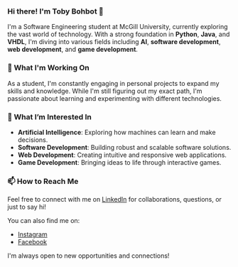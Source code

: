 ### Hi there! I'm Toby Bohbot 👋

I'm a Software Engineering student at McGill University, currently exploring the vast world of technology. With a strong foundation in **Python**, **Java**, and **VHDL**, I'm diving into various fields including **AI**, **software development**, **web development**, and **game development**.

### 🔭 What I'm Working On
As a student, I'm constantly engaging in personal projects to expand my skills and knowledge. While I'm still figuring out my exact path, I'm passionate about learning and experimenting with different technologies.

### 🌱 What I’m Interested In
- **Artificial Intelligence**: Exploring how machines can learn and make decisions.
- **Software Development**: Building robust and scalable software solutions.
- **Web Development**: Creating intuitive and responsive web applications.
- **Game Development**: Bringing ideas to life through interactive games.

### 📫 How to Reach Me
Feel free to connect with me on [LinkedIn](https://www.linkedin.com/in/TobyBohbot) for collaborations, questions, or just to say hi!

You can also find me on:
- [Instagram](https://www.instagram.com/Toby.bohbot)
- [Facebook](https://www.facebook.com/Tobybohbot)

I'm always open to new opportunities and connections!
